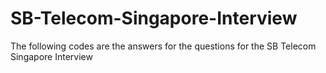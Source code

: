 # SB-Telecom-Singapore-Interview
The following codes are the answers for the questions for the SB Telecom Singapore Interview 

